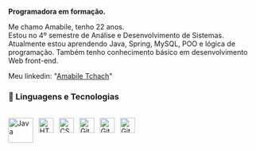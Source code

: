 **Programadora em formação.**

Me chamo Amabile, tenho 22 anos.
<br>
Estou no 4º semestre de Análise e Desenvolvimento de Sistemas. 
<br>
Atualmente estou aprendendo Java, Spring, MySQL, POO e lógica de programação. Também tenho conhecimento básico em desenvolvimento Web front-end.

Meu linkedin: "[Amabile Tchach](https://www.linkedin.com/in/amabile-antunes-4b5218295/)"


### 🤖 Linguagens e Tecnologias
<br>
<img 
    align="left" 
    alt="Java" 
    title="Java"
    width="50px" 
    style="padding-right: 8px;" 
    src="https://cdn.jsdelivr.net/gh/devicons/devicon@latest/icons/java/java-original.svg" 
/>
<img 
    align="left" 
    alt="HTML"
    title="HTML" 
    width="30px" 
    style="padding-right: 8px;" 
    src="https://cdn.jsdelivr.net/gh/devicons/devicon@latest/icons/html5/html5-original.svg" 
/>
<img 
    align="left" 
    alt="CSS" 
    title="CSS"
    width="30px" 
    style="padding-right: 8px;" 
    src="https://cdn.jsdelivr.net/gh/devicons/devicon@latest/icons/css3/css3-original.svg" 
/>
<img 
    align="left" 
    alt="Git" 
    title="Git"
    width="30px" 
    style="padding-right: 8px;" 
    src="https://cdn.jsdelivr.net/gh/devicons/devicon@latest/icons/git/git-original.svg" 
/>
<img 
    align="left" 
    alt="Git" 
    title="Git"
    width="30px" 
    style="padding-right: 8px;" 
    src="https://cdn.jsdelivr.net/gh/devicons/devicon@latest/icons/intellij/intellij-original.svg" 
/>
<img 
    align="left" 
    alt="Git" 
    title="Git"
    width="30px" 
    style="padding-right: 8px;" 
    src="https://cdn.jsdelivr.net/gh/devicons/devicon@latest/icons/vscode/vscode-original.svg" 
/>
